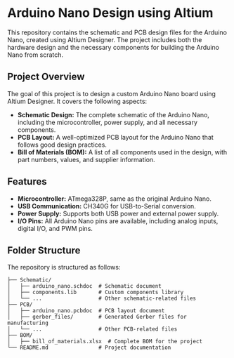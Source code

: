 # Arduino Nano Design using Altium

This repository contains the schematic and PCB design files for the Arduino Nano, created using Altium Designer. The project includes both the hardware design and the necessary components for building the Arduino Nano from scratch.

## Project Overview

The goal of this project is to design a custom Arduino Nano board using Altium Designer. It covers the following aspects:

- **Schematic Design:** The complete schematic of the Arduino Nano, including the microcontroller, power supply, and all necessary components.
- **PCB Layout:** A well-optimized PCB layout for the Arduino Nano that follows good design practices.
- **Bill of Materials (BOM):** A list of all components used in the design, with part numbers, values, and supplier information.

## Features

- **Microcontroller:** ATmega328P, same as the original Arduino Nano.
- **USB Communication:** CH340G for USB-to-Serial conversion.
- **Power Supply:** Supports both USB power and external power supply.
- **I/O Pins:** All Arduino Nano pins are available, including analog inputs, digital I/O, and PWM pins.

## Folder Structure

The repository is structured as follows:

```plaintext
├── Schematic/
│   ├── arduino_nano.schdoc  # Schematic document
│   ├── components.lib       # Custom components library
│   └── ...                  # Other schematic-related files
├── PCB/
│   ├── arduino_nano.pcbdoc  # PCB layout document
│   ├── gerber_files/        # Generated Gerber files for manufacturing
│   └── ...                  # Other PCB-related files
├── BOM/
│   ├── bill_of_materials.xlsx  # Complete BOM for the project
└── README.md                # Project documentation
